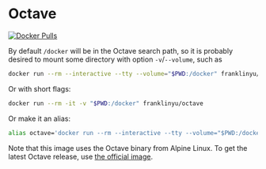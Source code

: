 # Octave

[![Docker Pulls](https://img.shields.io/docker/pulls/franklinyu/octave.svg)](https://hub.docker.com/r/franklinyu/octave)

By default `/docker` will be in the Octave search path, so it is probably
desired to mount some directory with option `-v`/`--volume`, such as

```sh
docker run --rm --interactive --tty --volume="$PWD:/docker" franklinyu/octave
```

Or with short flags:

```sh
docker run --rm -it -v "$PWD:/docker" franklinyu/octave
```

Or make it an alias:

```sh
alias octave='docker run --rm --interactive --tty --volume="$PWD:/docker" franklinyu/octave'
```

Note that this image uses the Octave binary from Alpine Linux. To get the latest
Octave release, use
[the official image](https://hub.docker.com/r/gnuoctave/octave).
